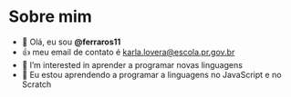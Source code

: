 # Sobre mim

- 👋 Olá, eu sou **@ferraros11**
- :+1: meu email de contato é karla.lovera@escola.pr.gov.br
- 👀 I’m interested in  aprender a programar novas linguagens
- 🌱  Eu estou aprendendo a programar a linguagens no JavaScript e no Scratch


<!---
ferraros11/ferraros11 is a ✨ special ✨ repository because its `README.md` (this file) appears on your GitHub profile.
You can click the Preview link to take a look at your changes.
--->
